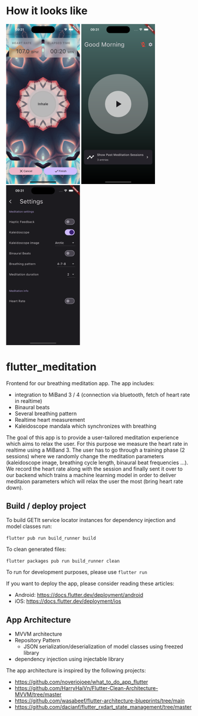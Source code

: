 # How it looks like 
<img src="https://github.com/marvpaul/flutter-meditation/blob/master/screenshots/meditationView.png?raw=true" width="200" alt="Meditation view">
<img src="https://github.com/marvpaul/flutter-meditation/blob/master/screenshots/startscreen.png?raw=true" width="200" alt="Meditation view">
<img src="https://github.com/marvpaul/flutter-meditation/blob/master/screenshots/settings.png?raw=true" width="200" alt="Meditation view">

# flutter_meditation

Frontend for our breathing meditation app. The app includes: 
- integration to MiBand 3 / 4 (connection via bluetooth, fetch of heart rate in realtime)
- Binaural beats
- Several breathing pattern
- Realtime heart measurement
- Kaleidoscope mandala which synchronizes with breathing

The goal of this app is to provide a user-tailored meditation experience which aims to relax the user. For this purpose we measure the heart rate in realtime using a MiBand 3. The user has to go through a training phase (2 sessions) where we randomly change the meditation parameters (kaleidoscope image, breathing cycle length, binaural beat frequencies ...). We record the heart rate along with the session and finally sent it over to our backend which trains a machine learning model in order to deliver meditaion parameters which will relax the user the most (bring heart rate down). 



## Build / deploy project

To build GETIt service locator instances for dependency injection and model classes run:

`flutter pub run build_runner build`

To clean generated files:

`flutter packages pub run build_runner clean`

To run for development purposes, please use `flutter run`

If you want to deploy the app, please consider reading these articles: 
- Android: https://docs.flutter.dev/deployment/android
- iOS: https://docs.flutter.dev/deployment/ios

## App Architecture

- MVVM architecture
- Repository Pattern
  - JSON serialization/deserialization of model classes using freezed library
- dependency injection using injectable library

The app architecture is inspired by the following projects:

 - https://github.com/noveriojoee/what_to_do_app_flutter
 - https://github.com/HarryHaiVn/Flutter-Clean-Architecture-MVVM/tree/master
 - https://github.com/wasabeef/flutter-architecture-blueprints/tree/main
 - https://github.com/dacianf/flutter_rxdart_state_management/tree/master
